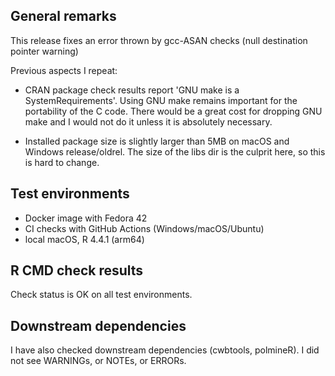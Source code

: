 ## General remarks

This release fixes an error thrown by gcc-ASAN checks (null destination pointer warning)

Previous aspects I repeat:

- CRAN package check results report 'GNU make is a SystemRequirements'. Using
GNU make remains important for the portability of the C code. There would be a
great cost for dropping GNU make and I would not do it unless it is absolutely
necessary.

- Installed package size is slightly larger than 5MB on macOS and Windows
release/oldrel. The size of the libs dir is the culprit here, so this is hard to
change.


## Test environments

* Docker image with Fedora 42
* CI checks with GitHub Actions (Windows/macOS/Ubuntu)
* local macOS, R 4.4.1 (arm64)


## R CMD check results

Check status is OK on all test environments.


## Downstream dependencies

I have also checked downstream dependencies (cwbtools, polmineR). I did not see
WARNINGs, or NOTEs, or ERRORs.
